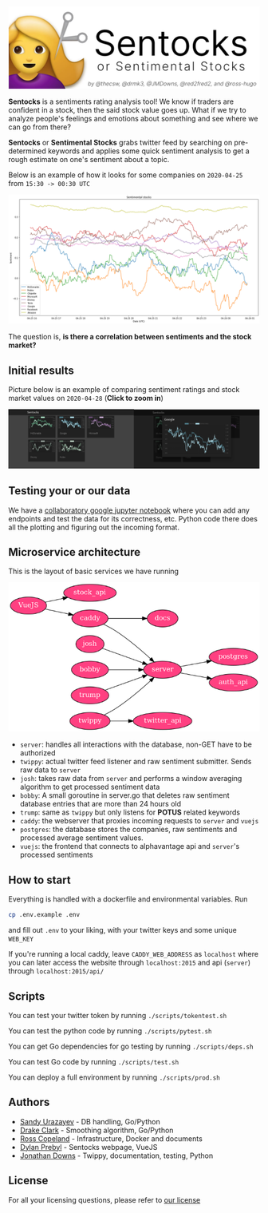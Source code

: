 ![Sentocks](/pics/sentocks.png)

**Sentocks** is a sentiments rating analysis tool! We know if 
traders are confident in a stock, then the said stock value 
goes up. What if we try to analyze people's feelings and 
emotions about something and see where we can go from there?

**Sentocks** or **Sentimental Stocks** grabs twitter feed by
searching on pre-determined keywords and applies some quick 
sentiment analysis to get a rough estimate on one's sentiment
about a topic. 

Below is an example of how it looks for some companies on
`2020-04-25` from `15:30 -> 00:30 UTC` 

![Sentocks Example](/pics/example.png)

The question is, **is there a correlation between sentiments 
and the stock market?**

## Initial results

Picture below is an example of comparing sentiment ratings and stock
market values on `2020-04-28` (**Click to zoom in**)

![Market result](/pics/result.png)

## Testing your or our data

We have a [collaboratory google jupyter notebook](https://colab.research.google.com/drive/1GsM5fP4Q6vdLs_Ct2WDGNDeKHH_hEq9R) where you can add any endpoints and test the data
for its correctness, etc. Python code there does all the plotting and figuring out
the incoming format.

## Microservice architecture

This is the layout of basic services we have running

![Architecture](/pics/arch.png)

- `server`: handles all interactions with the database, non-GET have to be authorized
- `twippy`: actual twitter feed listener and raw sentiment submitter. Sends raw data to `server`
- `josh`: takes raw data from `server` and performs a window averaging algorithm to get processed sentiment data
- `bobby`: A small goroutine in server.go that deletes raw sentiment database entries that are more than 24 hours old
- `trump`: same as `twippy` but only listens for **POTUS** related keywords
- `caddy`: the webserver that proxies incoming requests to `server` and `vuejs`
- `postgres`: the database stores the companies, raw sentiments and processed average sentiment values.
- `vuejs`: the frontend that connects to alphavantage api and `server`'s processed sentiments

## How to start

Everything is handled with a dockerfile and environmental variables. Run

```sh
cp .env.example .env
```

and fill out `.env` to your liking, with your twitter keys and some unique `WEB_KEY`

If you're running a local caddy, leave `CADDY_WEB_ADDRESS` as `localhost` where you can later
access the website through `localhost:2015` and api (`server`) through `localhost:2015/api/`

## Scripts

You can test your twitter token by running `./scripts/tokentest.sh`

You can test the python code by running `./scripts/pytest.sh`

You can get Go dependencies for go testing by running `./scripts/deps.sh`

You can test Go code by running `./scripts/test.sh`

You can deploy a full environment by running `./scripts/prod.sh`

## Authors

- [Sandy Urazayev](https://github.com/thecsw) - DB handling, Go/Python
- [Drake Clark](https://github.com/drmk3) - Smoothing algorithm, Go/Python 
- [Ross Copeland](https://github.com/ross-hugo) - Infrastructure, Docker and documents
- [Dylan Prebyl](https://github.com/red2fred2) - Sentocks webpage, VueJS
- [Jonathan Downs](https://github.com/JMDowns) - Twippy, documentation, testing, Python

## License

For all your licensing questions, please refer to [our license](./LICENSE)
